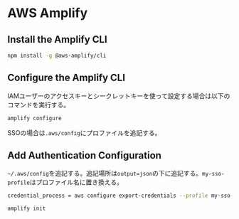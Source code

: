
# AWS Amplify

## Install the Amplify CLI

```bash
npm install -g @aws-amplify/cli
```

## Configure the Amplify CLI

IAMユーザーのアクセスキーとシークレットキーを使って設定する場合は以下のコマンドを実行する。

```bash
amplify configure
```

SSOの場合は`.aws/config`にプロファイルを追記する。

## Add Authentication Configuration

`~/.aws/config`を追記する。追記場所は`output=json`の下に追記する。`my-sso-profile`はプロファイル名に置き換える。

```bash
credential_process = aws configure export-credentials --profile my-sso-profile
```

```bash
amplify init
```
